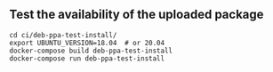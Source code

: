 ## Test the availability of the uploaded package

```shell script
cd ci/deb-ppa-test-install/
export UBUNTU_VERSION=18.04  # or 20.04
docker-compose build deb-ppa-test-install
docker-compose run deb-ppa-test-install
```

